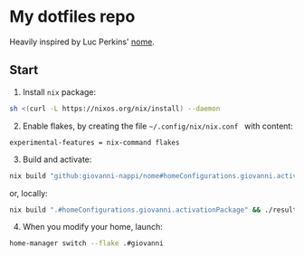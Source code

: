# My dotfiles repo

Heavily inspired by Luc Perkins' [nome](https://github.com/the-nix-way/nome).

## Start
1. Install `nix` package:
```sh
sh <(curl -L https://nixos.org/nix/install) --daemon
```
2. Enable flakes, by creating the file `~/.config/nix/nix.conf ` with content:
```
experimental-features = nix-command flakes
```
3. Build and activate:
```sh
nix build "github:giovanni-nappi/nome#homeConfigurations.giovanni.activationPackage" && ./result/activate && rm result
```
or, locally:
```sh
nix build ".#homeConfigurations.giovanni.activationPackage" && ./result/activate && rm result
```
4. When you modify your home, launch:
```sh
home-manager switch --flake .#giovanni
```
